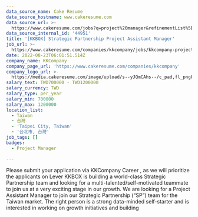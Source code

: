```yaml
---
data_source_name: Cake Resume
data_source_hostname: www.cakeresume.com
data_source_url: >-
  https://www.cakeresume.com/jobs?q=project%20manager&refinementList%5Blang_name%5D%5B0%5D=English&refinementList%5Bsalary_type%5D=per_year&range%5Bsalary_range%5D%5Bmin%5D=1000000&page=2
data_source_internal_id: '44951'
title: '[KKBOX] Strategic Partnership Project Assistant Manager'
job_url: >-
  https://www.cakeresume.com/companies/kkcompany/jobs/kkcompany-project-assistant-manager
date: 2022-08-23T06:01:51.514Z
company_name: KKCompany
company_page_url: 'https://www.cakeresume.com/companies/kkcompany'
company_logo_url: >-
  https://media.cakeresume.com/image/upload/s--yJQmCAhs--/c_pad,fl_png8,h_200,w_200/v1637561973/kxxyllrqxnxut3jg0vup.png
salary_text: TWD700000 - TWD1200000
salary_currency: TWD
salary_type: per_year
salary_min: 700000
salary_max: 1200000
location_list:
  - Taiwan
  - 台灣
  - 'Taipei City, Taiwan'
  - '台北市, 台灣'
job_tags: []
badges:
  - Project Manager

---
```


Please submit your application via KKCompany Career , as we will prioritize the applicants on Lever KKBOX is building a world-class Strategic Partnership team and looking for a multi-talented/self-motivated teammate to join us at a very exciting stage in our growth. We are looking for a Project Assistant Manager to join our Strategic Partnership (“SP”) team for the Taiwan market. The right person is a strong data-minded self-starter and is interested in working on growth initiatives and building